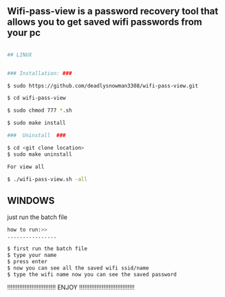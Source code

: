 <!--
           __   ___ __        ______                           ___ ___ __                 
.--.--.--.|__|.'  _|__|______|   __ \.---.-.-----.-----.______|   |   |__|.-----.--.--.--.
|  |  |  ||  ||   _|  |______|    __/|  _  |__ --|__ --|______|   |   |  ||  -__|  |  |  |
|________||__||__| |__|      |___|   |___._|_____|_____|       \_____/|__||_____|________|

-->

## Wifi-pass-view is a password recovery tool that allows you to get saved wifi passwords from your pc


```sh

## LINUX


### Installation: ###

$ sudo https://github.com/deadlysnowman3308/wifi-pass-view.git

$ cd wifi-pass-view

$ sudo chmod 777 *.sh

$ sudo make install
```

```sh
###  Uninstall  ###

$ cd <git clone location>
$ sudo make uninstall
```
```sh
For view all

$ ./wifi-pass-view.sh -all
```

## WINDOWS

just run the batch file
```sh
how to run:>>
................

$ first run the batch file
$ type your name
$ press enter
$ now you can see all the saved wifi ssid/name
$ type the wifi name now you can see the saved password

```

!!!!!!!!!!!!!!!!!!!!!!!!!!!!   ENJOY   !!!!!!!!!!!!!!!!!!!!!!!!!!!!!!!!
